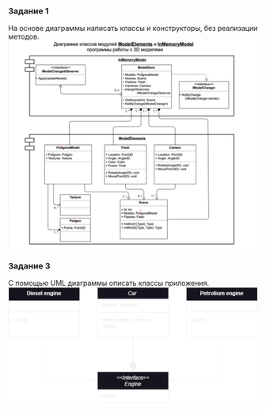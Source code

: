 ### Задание 1
На основе диаграммы написать классы и конструкторы, без реализации методов.
![hw01.png](hw01/hw01.png)

### Задание 3
С помощью UML диаграммы описать классы приложения.
![DIP.png](hw03/DIP/DIP.png)
